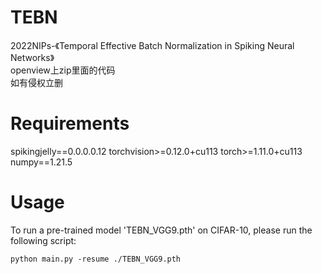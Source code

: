 # TEBN
2022NIPs-《Temporal Effective Batch Normalization in Spiking Neural Networks》  
openview上zip里面的代码  
如有侵权立删
# Requirements
spikingjelly==0.0.0.0.12
torchvision>=0.12.0+cu113
torch>=1.11.0+cu113
numpy==1.21.5

# Usage
To run a pre-trained model 'TEBN_VGG9.pth' on CIFAR-10, please run the following script:

	python main.py -resume ./TEBN_VGG9.pth
